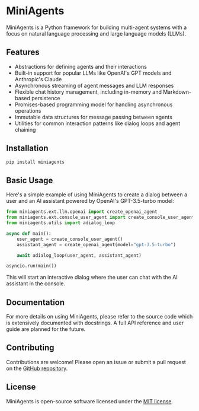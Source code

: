 # MiniAgents

MiniAgents is a Python framework for building multi-agent systems with a focus on natural language processing and large language models (LLMs).

## Features

- Abstractions for defining agents and their interactions
- Built-in support for popular LLMs like OpenAI's GPT models and Anthropic's Claude
- Asynchronous streaming of agent messages and LLM responses
- Flexible chat history management, including in-memory and Markdown-based persistence
- Promises-based programming model for handling asynchronous operations
- Immutable data structures for message passing between agents
- Utilities for common interaction patterns like dialog loops and agent chaining

## Installation

```bash
pip install miniagents
```

## Basic Usage

Here's a simple example of using MiniAgents to create a dialog between a user and an AI assistant powered by OpenAI's GPT-3.5-turbo model:

```python
from miniagents.ext.llm.openai import create_openai_agent
from miniagents.ext.console_user_agent import create_console_user_agent
from miniagents.utils import adialog_loop

async def main():
    user_agent = create_console_user_agent()
    assistant_agent = create_openai_agent(model="gpt-3.5-turbo")

    await adialog_loop(user_agent, assistant_agent)

asyncio.run(main())
```

This will start an interactive dialog where the user can chat with the AI assistant in the console.

## Documentation

For more details on using MiniAgents, please refer to the source code which is extensively documented with docstrings. A full API reference and user guide are planned for the future.

## Contributing

Contributions are welcome! Please open an issue or submit a pull request on the [GitHub repository](https://github.com/yourusername/miniagents).

## License

MiniAgents is open-source software licensed under the [MIT license](https://opensource.org/licenses/MIT).

